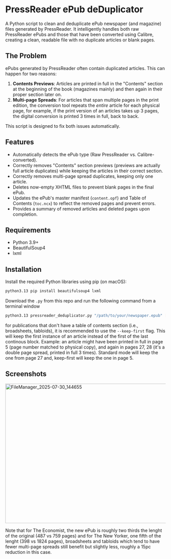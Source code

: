 # PressReader ePub deDuplicator

A Python script to clean and deduplicate ePub newspaper (and magazine) files generated by PressReader. It intelligently handles both raw PressReader ePubs and those that have been converted using Calibre, creating a clean, readable file with no duplicate articles or blank pages.

## The Problem

ePubs generated by PressReader often contain duplicated articles. This can happen for two reasons:
1.  **Contents Previews**: Articles are printed in full in the "Contents" section at the beginning of the book (magazines mainly) and then again in their proper section later on.
2.  **Multi-page Spreads**: For articles that span multiple pages in the print edition, the conversion tool repeats the *entire* article for each physical page, for example, if the print version of an articles takes up 3 pages, the digital conversion is printed 3 times in full, back to back.

This script is designed to fix both issues automatically.

## Features

-   Automatically detects the ePub type (Raw PressReader vs. Calibre-converted).
-   Correctly removes "Contents" section previews (previews are actually full article duplicates) while keeping the articles in their correct section.
-   Correctly removes multi-page spread duplicates, keeping only one article.
-   Deletes now-empty XHTML files to prevent blank pages in the final ePub.
-   Updates the ePub's master manifest (`content.opf`) and Table of Contents (`toc.ncx`) to reflect the removed pages and prevent errors.
-   Provides a summary of removed articles and deleted pages upon completion.

## Requirements

* Python 3.9+
* BeautifulSoup4
* lxml

## Installation

Install the required Python libraries using pip (on macOS):

```bash
python3.13 pip install beautifulsoup4 lxml
```

Download the `.py` from this repo and run the following command from a terminal window

```bash
python3.13 pressreader_deduplicator.py "/path/to/your/newspaper.epub" [--keep-first]
```

for publications that don't have a table of contents section (i.e., broadsheets, tabloids), it is recommended to use the `--keep-first` flag. This will keep the first instance of an article instead of the first of the last continous block. Example: an article might have been printed in full in page 5 (page number matched to physical copy), and again in pages 27, 28 (it's a double page spread, printed in full 3 times). Standard mode will keep the one from page 27 and, keep-first will keep the one in page 5.

## Screenshots

<img width="540" height="437" alt="FileManager_2025-07-30_144655" src="https://github.com/user-attachments/assets/eb1ed0e5-a0ea-402f-a7e3-8c04dfbab757" />

Note that for The Economist, the new ePub is roughly two thirds the lenght of the original (487 vs 759 pages) and for The New Yorker, one fifth of the lenght (398 vs 1824 pages), broadsheets and tabloids which tend to have fewer multi-page spreads still benefit but slightly less, roughly a 15pc reduction in this case.

